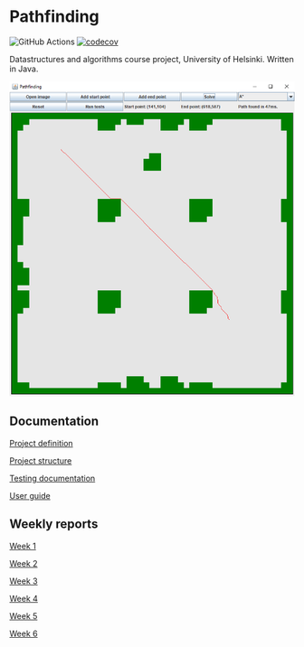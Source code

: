 # Pathfinding

![GitHub Actions](https://github.com/mluukkai/ohtu-viikko1-s2020/workflows/Java%20CI%20with%20Gradle/badge.svg) [![codecov](https://codecov.io/gh/k0psutin/TiraLabra/branch/main/graph/badge.svg?token=854IDBDBMF)](https://codecov.io/gh/k0psutin/TiraLabra)

Datastructures and algorithms course project, University of Helsinki. Written in Java.

![App picutre](/docs/app.png)

## Documentation

[Project definition](/docs/proj_definition.md)

[Project structure](/docs/proj_structure.md)

[Testing documentation](/docs/proj_testing.md)

[User guide](/docs/user_guide.md)

## Weekly reports

[Week 1](/docs/week1.md)

[Week 2](/docs/week2.md)

[Week 3](/docs/week3.md)

[Week 4](/docs/week4.md)

[Week 5](/docs/week5.md)

[Week 6](/docs/week6.md)
